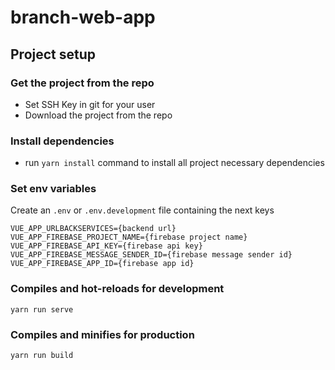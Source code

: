 # branch-web-app

## Project setup

### Get the project from the repo

- Set SSH Key in git for your user
- Download the project from the repo

### Install dependencies

- run `yarn install` command to install all project necessary dependencies


### Set env variables

Create an `.env` or `.env.development` file containing the next keys

```
VUE_APP_URLBACKSERVICES={backend url}
VUE_APP_FIREBASE_PROJECT_NAME={firebase project name}
VUE_APP_FIREBASE_API_KEY={firebase api key}
VUE_APP_FIREBASE_MESSAGE_SENDER_ID={firebase message sender id}
VUE_APP_FIREBASE_APP_ID={firebase app id}
```


### Compiles and hot-reloads for development
```
yarn run serve
```

### Compiles and minifies for production
```
yarn run build
```


